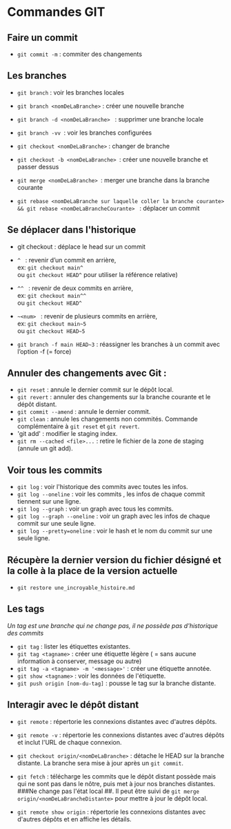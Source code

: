 # Commandes GIT


## Faire un commit
- `git commit -m` : commiter des changements

## Les branches

- `git branch` : voir les branches locales
- `git branch <nomDeLaBranche>` : créer une nouvelle branche
- `git branch -d <nomDeLaBranche> ` : supprimer une branche locale
- `git branch -vv `: voir les branches configurées 

- `git checkout <nomDeLaBranche>` : changer de branche
- `git checkout -b <nomDeLaBranche> `: créer une nouvelle branche et passer dessus  

- `git merge <nomDeLaBranche> `: merger une branche dans la branche courante
- `git rebase <nomDeLaBranche sur laquelle coller la branche courante> && git rebase <nomDeLaBrancheCourante> ` : déplacer un commit 

## Se déplacer dans l'historique

- git checkout <hash du commit> : déplace le head sur un commit
- `^ `	: revenir d’un commit en arrière,  
ex: `git checkout main^`  
ou `git checkout HEAD^` pour utiliser la référence relative)  

- `^^ `	: revenir de deux commits en arrière,  
ex: `git checkout main^^`  
ou `git checkout HEAD^`
- `~<num> ` : revenir de plusieurs commits en arrière,  
ex: `git checkout main~5`  
ou `git checkout HEAD~5`  

- `git branch -f main HEAD~3` : réassigner les branches à un commit avec l’option -f (= force)


## Annuler des changements avec Git :

- `git reset` : annule le dernier commit sur le dépôt local.
- `git revert` : annuler des changements sur la branche courante et le dépôt distant.
- `git commit --amend` : annule le dernier commit.
- `git clean` :  annule les changements non commités. Commande complémentaire à `git reset` et `git revert`.
- 'git add' : modifier le staging index.
- `git rm --cached <file>...` : retire le fichier de la zone de staging (annule un git add).

## Voir tous les commits

- `git log` :  voir l'historique des commits avec toutes les infos.
- `git log --oneline` : voir les commits , les infos de chaque commit tiennent sur une ligne.
- `git log --graph` : voir un graph avec tous les commits.
- `git log --graph --oneline` : voir un graph avec les infos de chaque commit sur une seule ligne.
- `git log --pretty=oneline` : voir le hash et le nom du commit sur une seule ligne.


## Récupère la dernier version du fichier désigné et la colle à la place de la version actuelle

- `git restore une_incroyable_histoire.md`

## Les tags

*Un tag est une branche qui ne change pas, il ne possède pas d'historique des commits*

- `git tag` : lister les étiquettes existantes.
- `git tag <tagname>` : créer une étiquette légère ( = sans aucune information à conserver, message ou autre)
- `git tag -a <tagname> -m '<message>'` : créer une étiquette annotée.
- `git show <tagname>` :  voir les données de l'étiquette.
- `git push origin [nom-du-tag]` : pousse le tag sur la branche distante.

## Interagir avec le dépôt distant
 
- `git remote` : répertorie les connexions distantes avec d'autres dépôts. 
- `git remote -v` : répertorie les connexions distantes avec d'autres dépôts et inclut l'URL de chaque connexion.
 
- `git checkout origin/<nomDeLaBranche>`  : détache le HEAD sur la branche distante. La branche sera mise à jour après un `git commit`.
- `git fetch` : télécharge les commits que le dépôt distant possède mais qui ne sont pas dans le nôtre, puis met à jour nos branches distantes. ###Ne change pas l'état local ##. 
Il peut être suivi de `git merge origin/<nomDeLaBrancheDistante>` pour mettre à jour le dépôt local.
- `git remote show origin` : répertorie les connexions distantes avec d'autres dépôts et en affiche les détails.
